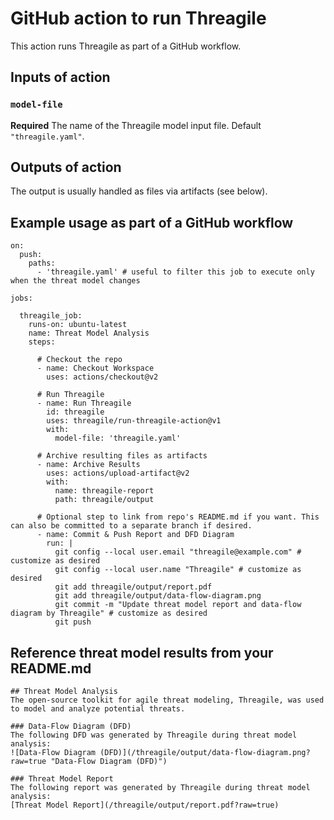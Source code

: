 # GitHub action to run Threagile

This action runs Threagile as part of a GitHub workflow.

## Inputs of action

### `model-file`

**Required** The name of the Threagile model input file. Default `"threagile.yaml"`.

## Outputs of action

The output is usually handled as files via artifacts (see below).

## Example usage as part of a GitHub workflow

```
on:
  push:
    paths:
      - 'threagile.yaml' # useful to filter this job to execute only when the threat model changes

jobs:

  threagile_job:
    runs-on: ubuntu-latest
    name: Threat Model Analysis
    steps:
      
      # Checkout the repo
      - name: Checkout Workspace
        uses: actions/checkout@v2
     
      # Run Threagile
      - name: Run Threagile
        id: threagile
        uses: threagile/run-threagile-action@v1
        with:
          model-file: 'threagile.yaml'
     
      # Archive resulting files as artifacts
      - name: Archive Results
        uses: actions/upload-artifact@v2
        with:
          name: threagile-report
          path: threagile/output
     
      # Optional step to link from repo's README.md if you want. This can also be committed to a separate branch if desired.
      - name: Commit & Push Report and DFD Diagram
        run: |
          git config --local user.email "threagile@example.com" # customize as desired
          git config --local user.name "Threagile" # customize as desired
          git add threagile/output/report.pdf
          git add threagile/output/data-flow-diagram.png
          git commit -m "Update threat model report and data-flow diagram by Threagile" # customize as desired
          git push
```


## Reference threat model results from your README.md

```
## Threat Model Analysis
The open-source toolkit for agile threat modeling, Threagile, was used to model and analyze potential threats.

### Data-Flow Diagram (DFD)
The following DFD was generated by Threagile during threat model analysis:
![Data-Flow Diagram (DFD)](/threagile/output/data-flow-diagram.png?raw=true "Data-Flow Diagram (DFD)")

### Threat Model Report
The following report was generated by Threagile during threat model analysis:
[Threat Model Report](/threagile/output/report.pdf?raw=true)
```

